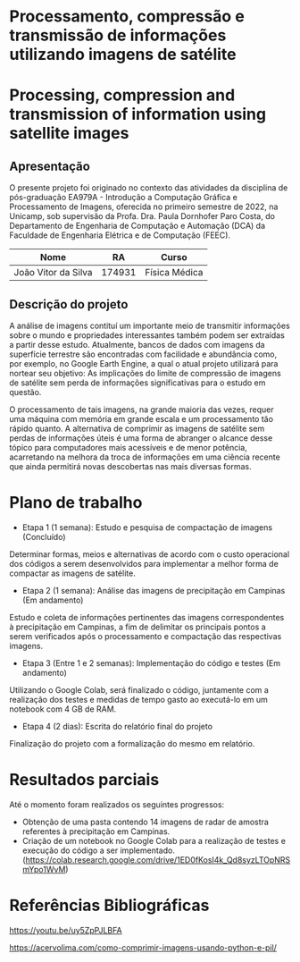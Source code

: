 # Processamento, compressão e transmissão de informações utilizando imagens de satélite
# Processing, compression and transmission of information using satellite images
## Apresentação

O presente projeto foi originado no contexto das atividades da disciplina de pós-graduação EA979A - Introdução a Computação Gráfica e Processamento de Imagens, oferecida no primeiro semestre de 2022, na Unicamp, sob supervisão da Profa. Dra. Paula Dornhofer Paro Costa, do Departamento de Engenharia de Computação e Automação (DCA) da Faculdade de Engenharia Elétrica e de Computação (FEEC).

|         Nome          |  RA    |    Curso      |
|         :---:         |  :---: |    :---:      |
| João Vitor da Silva   | 174931 | Física Médica |

## Descrição do projeto

A análise de imagens contituí um importante meio de transmitir informações sobre o mundo e propriedades interessantes também podem ser extraídas a partir desse estudo. Atualmente, bancos de dados com imagens da superfície terrestre são encontradas com facilidade e abundância como, por exemplo, no Google Earth Engine, a qual o atual projeto utilizará para nortear seu objetivo: As implicações do limite de compressão de imagens de satélite sem perda de informações significativas para o estudo em questão.

O processamento de tais imagens, na grande maioria das vezes, requer uma máquina com memória em grande escala e um processamento tão rápido quanto. A alternativa de comprimir as imagens de satélite sem perdas de informações úteis é uma forma de abranger o alcance desse tópico para computadores mais acessíveis e de menor potência, acarretando na melhora da troca de informações em uma ciência recente que ainda permitirá novas descobertas nas mais diversas formas.  

# Plano de trabalho

- Etapa 1 (1 semana): Estudo e pesquisa de compactação de imagens (Concluído)

Determinar formas, meios e alternativas de acordo com o custo operacional dos códigos a serem desenvolvidos para implementar a melhor forma de compactar as imagens de satélite. 

- Etapa 2 (1 semana): Análise das imagens de precipitação em Campinas (Em andamento)

Estudo e coleta de informações pertinentes das imagens correspondentes à precipitação em Campinas, a fim de delimitar os principais pontos a serem verificados após o processamento e compactação das respectivas imagens.

- Etapa 3 (Entre 1 e 2 semanas): Implementação do código e testes (Em andamento)

Utilizando o Google Colab, será finalizado o código, juntamente com a realização dos testes e medidas de tempo gasto ao executá-lo em um notebook com 4 GB de RAM.

- Etapa 4 (2 dias): Escrita do relatório final do projeto

Finalização do projeto com a formalização do mesmo em relatório.

# Resultados parciais

Até o momento foram realizados os seguintes progressos:
- Obtenção de uma pasta contendo 14 imagens de radar de amostra referentes à precipitação em Campinas.
- Criação de um notebook no Google Colab para a realização de testes e execução do código a ser implementado. (https://colab.research.google.com/drive/1ED0fKosI4k_Qd8syzLTOpNRSmYpo1WvM)

# Referências Bibliográficas

https://youtu.be/uy5ZpPJLBFA

https://acervolima.com/como-comprimir-imagens-usando-python-e-pil/



 
